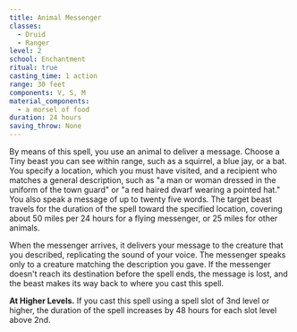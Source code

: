 ```yaml
---
title: Animal Messenger
classes:
  - Druid
  - Ranger
level: 2
school: Enchantment
ritual: true
casting_time: 1 action
range: 30 feet
components: V, S, M
material_components:
  - a morsel of food
duration: 24 hours
saving_throw: None
---
```


By means of this spell, you use an animal to deliver a message. Choose a Tiny beast you can see within range, such as a squirrel, a blue jay, or a bat. You specify a location, which you must have visited, and a recipient who matches a general description, such as "a man or woman dressed in the uniform of the town guard" or "a red haired dwarf wearing a pointed hat." You also speak a message of up to twenty five words. The target beast travels for the duration of the spell toward the specified location, covering about 50 miles per 24 hours for a flying messenger, or 25 miles for other animals.

When the messenger arrives, it delivers your message to the creature that you described, replicating the sound of your voice. The messenger speaks only to a creature matching the description you gave. If the messenger doesn't reach its destination before the spell ends, the message is lost, and the beast makes its way back to where you cast this spell.

**At Higher Levels.** If you cast this spell using a spell slot of 3nd level or higher, the duration of the spell increases by 48 hours for each slot level above 2nd.
